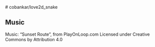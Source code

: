 # cobankar/love2d_snake

## Music
Music: “Sunset Route”, from PlayOnLoop.com
Licensed under Creative Commons by Attribution 4.0